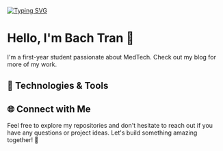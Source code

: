 [![Typing SVG](https://readme-typing-svg.herokuapp.com?font=Inter&weight=600&size=40&pause=1000&color=4D48F8&center=true&vCenter=true&width=1200&lines=Hi+%F0%9F%99%82+Welcome+to+my+Github)](https://git.io/typing-svg)

# Hello, I'm Bach Tran 👋

I'm a first-year student passionate about MedTech. Check out my blog for more of my work.

## 🔧 Technologies & Tools



## 🌐 Connect with Me



Feel free to explore my repositories and don't hesitate to reach out if you have any questions or project ideas. Let's build something amazing together! 🚀
